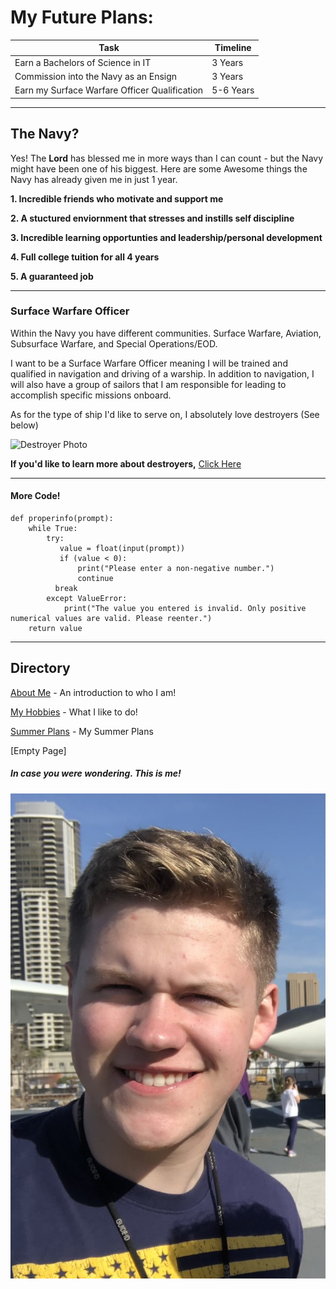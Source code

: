 My Future Plans:
=======

Task  |  Timeline
--|--
Earn a Bachelors of Science in IT  |  3 Years
Commission into the Navy as an Ensign|  3 Years
Earn my Surface Warfare Officer Qualification  |  5-6 Years

---

The Navy?
-------
Yes! The **Lord** has blessed me in more ways than I can count - but the Navy might   have been one of his biggest. Here are some Awesome things the Navy has already given me in just 1 year.

**1. Incredible friends who motivate and support me**

**2. A stuctured enviornment that stresses and instills self discipline**

**3. Incredible learning opportunties and leadership/personal development**

**4. Full college tuition for all 4 years**

**5. A guaranteed job**

----

### Surface Warfare Officer

Within the Navy you have different communities. Surface Warfare, Aviation, Subsurface Warfare, and Special Operations/EOD.

I want to be a Surface Warfare Officer meaning I will be trained and qualified in navigation and driving of a warship. In addition to navigation, I will also have a group of sailors that I am responsible for leading to accomplish specific missions onboard.

As for the type of ship I'd like to serve on, I absolutely love destroyers (See below)

![Destroyer Photo](https://nationalinterest.org/sites/default/files/styles/desktop__1486_x_614/public/main_images/1280px-us_navy_080705-n-2735t-128_the_guided-missile_destroyer_uss_bulkeley_ddg_84_a_member_of_the_nassau_strike_group_nassg_transits_the_atlantic_ocean.jpg?itok=pR_i5aRY)

**If you'd like to learn more about destroyers,** [Click Here](https://en.wikipedia.org/wiki/Arleigh_Burke-class_destroyer)

---------

#### More Code!

    def properinfo(prompt):
        while True:
            try:
               value = float(input(prompt))
               if (value < 0):
                   print("Please enter a non-negative number.")
                   continue
              break
            except ValueError:
                print("The value you entered is invalid. Only positive numerical values are valid. Please reenter.")
        return value

-----


Directory
-------------

[About Me](FinalProject(Intro).md) - An introduction to who I am!

[My Hobbies](FinalProjectII.md) - What I like to do!

[Summer Plans](FinalProjectIV.md) - My Summer Plans

[Empty Page]

##### In case you were wondering. This is me!

![Yours Truly](SanDiego.jpg)
